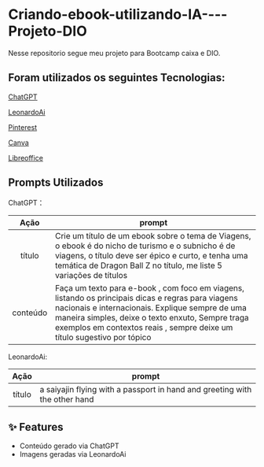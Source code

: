 # Criando-ebook-utilizando-IA----Projeto-DIO

Nesse repositorio segue meu projeto para Bootcamp caixa e DIO.

## Foram utilizados os seguintes Tecnologias:

[ChatGPT](https://chat.openai.com/)

[LeonardoAi](https://leonardo.ai/)

[Pinterest](https://br.pinterest.com/)

[Canva](https://www.canva.com/)

[Libreoffice](https://pt-br.libreoffice.org/) 

## Prompts Utilizados

ChatGPT：

|   Ação   | prompt                                                                                                                                                                                                                                                                         |
| :------: | ------------------------------------------------------------------------------------------------------------------------------------------------------------------------------------------------------------------------------------------------------------------------------ |
|  título  | Crie um título de um ebook sobre o tema de Viagens, o ebook é do nicho de turismo e o subnicho é de viagens, o título deve ser épico e curto, e tenha uma temática de Dragon Ball Z no título, me liste 5 variações de títulos                                                        |
| conteúdo | Faça um texto para e-book , com foco em viagens, listando os principais dicas e regras para viagens nacionais e internacionais. Explique sempre de uma maneira simples, deixe o texto enxuto, Sempre traga exemplos em contextos reais , sempre deixe um título sugestivo por tópico |

LeonardoAi:

|  Ação  | prompt                                                                                 |
| :----: | -------------------------------------------------------------------------------------- |
| título | a saiyajin flying with a passport in hand and greeting with the other hand |

## ✨ Features

- Conteúdo gerado via ChatGPT
- Imagens geradas via LeonardoAi
